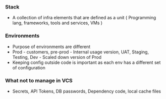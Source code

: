 ### Stack
- A collection of infra elements that are defined as a unit ( Programming lang, frameworks, tools and services, VMs )

### Environments
- Purpose of environments are different
- Prod - customers, pre-prod - Internal usage version, UAT, Staging, Testing, Dev - Scaled down version of Prod
- Keeping config outside code is important as each env has a different set of configuration

### What not to manage in VCS
- Secrets, API Tokens, DB passwords, Dependency code, local cache files